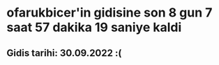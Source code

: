 # ofarukbicer'in gidisine son 8 gun 7 saat 57 dakika 19 saniye kaldi

## Gidis tarihi: 30.09.2022 :(